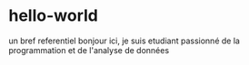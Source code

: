 # hello-world
un bref referentiel
bonjour ici, je suis etudiant passionné de la programmation et de l'analyse de données
